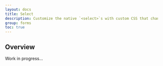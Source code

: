 ```yaml
---
layout: docs
title: Select
description: Customize the native `<select>`s with custom CSS that changes the element's initial appearance.
group: forms
toc: true
---
```


## Overview

Work in progress...
